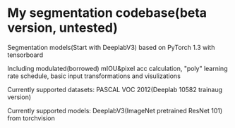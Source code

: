 # My segmentation codebase(beta version, untested)
Segmentation models(Start with DeeplabV3) based on PyTorch 1.3 with tensorboard

Including modulated(borrowed) mIOU&pixel acc calculation, "poly" learning rate schedule, basic input transformations and visulizations

Currently supported datasets: 
PASCAL VOC 2012(Deeplab 10582 trainaug version)

Currently supported models:
DeeplabV3(ImageNet pretrained ResNet 101) from torchvision
